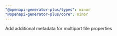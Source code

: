 ```yaml
---
"@openapi-generator-plus/types": minor
"@openapi-generator-plus/core": minor
---
```


Add additional metadata for multipart file properties
